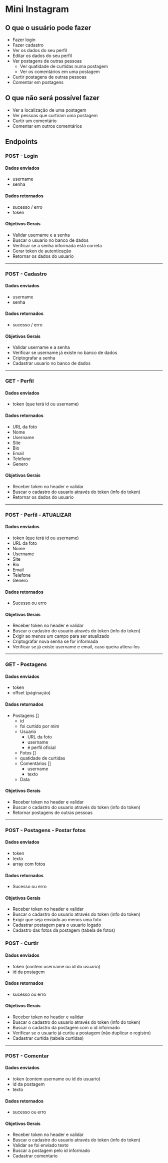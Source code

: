 # Mini Instagram

## O que o usuário pode fazer

- Fazer login
- Fazer cadastro
- Ver os dados do seu perfil
- Editar os dados do seu perfil
- Ver postagens de outras pessoas
    - Ver quatidade de curtidas numa postagem
    - Ver os comentários em uma postagem
- Curtir postagens de outras pessoas
- Comentar em postagens

## O que não será possível fazer

- Ver a localização de uma postagem
- Ver pessoas que curtiram uma postagem
- Curtir um comentário
- Comentar em outros comentários

## Endpoints

### POST - Login

#### Dados enviados
- username
- senha

#### Dados retornados
- sucesso / erro
- token

#### Objetivos Gerais

- Validar username e a senha
- Buscar o usuario no banco de dados
- Verificar se a senha informada está correta
- Gerar token de autenticação
- Retornar os dados do usuario

---

### POST - Cadastro

#### Dados enviados
- username
- senha

#### Dados retornados
- sucesso / erro

#### Objetivos Gerais

- Validar username e a senha
- Verificar se username já existe no banco de dados
- Criptografar a senha
- Cadastrar usuario no banco de dados

---

### GET - Perfil

#### Dados enviados
- token (que terá id ou username)

#### Dados retornados
- URL da foto
- Nome
- Username
- Site
- Bio
- Email
- Telefone
- Genero

#### Objetivos Gerais

- Receber token no header e validar
- Buscar o cadastro do usuario através do token (info do token)
- Retornar os dados do usuario

---

### POST - Perfil - ATUALIZAR

#### Dados enviados
- token (que terá id ou username)
- URL da foto
- Nome
- Username
- Site
- Bio
- Email
- Telefone
- Genero

#### Dados retornados
- Sucesso ou erro

#### Objetivos Gerais

- Receber token no header e validar
- Buscar o cadastro do usuario através do token (info do token)
- Exigir ao menos um campo para ser atualizado
- Criptografar nova senha se for informada
- Verificar se já existe username e email, caso queira altera-los

---

### GET - Postagens

#### Dados enviados
- token
- offset (páginação)

#### Dados retornados
- Postagens []
    - id
    - foi curtido por mim
    - Usuario
        - URL da foto
        - username
        - é perfil oficial
    - Fotos []
    - quatidade de curtidas
    - Comentários []
        - username
        - texto
    - Data

#### Objetivos Gerais

- Receber token no header e validar
- Buscar o cadastro do usuario através do token (info do token)
- Retornar postagens de outras pessoas

---

### POST - Postagens - Postar fotos

#### Dados enviados
- token
- texto
- array com fotos

#### Dados retornados
- Sucesso ou erro

#### Objetivos Gerais

- Receber token no header e validar
- Buscar o cadastro do usuario através do token (info do token)
- Exigir que seja enviado ao menos uma foto
- Cadastrar postagem para o usuario logado
- Cadastro das fotos da postagem (tabela de fotos)

### POST - Curtir

#### Dados enviados
- token (contem username ou id do usuario)
- id da postagem

#### Dados retornados
- sucesso ou erro

#### Objetivos Gerais

- Receber token no header e validar
- Buscar o cadastro do usuario através do token (info do token)
- Buscar o cadastro da postagem com o id informado
- Verificar se o usuario já curtiu a postagem (não duplicar o registro)
- Cadastrar curtida (tabela curtidas)

---

### POST - Comentar

#### Dados enviados
- token (contem username ou id do usuario)
- id da postagem
- texto

#### Dados retornados
- sucesso ou erro

#### Objetivos Gerais

- Receber token no header e validar
- Buscar o cadastro do usuario através do token (info do token)
- Validar se foi enviado texto
- Buscar a postagem pelo id informado
- Cadastrar comentario